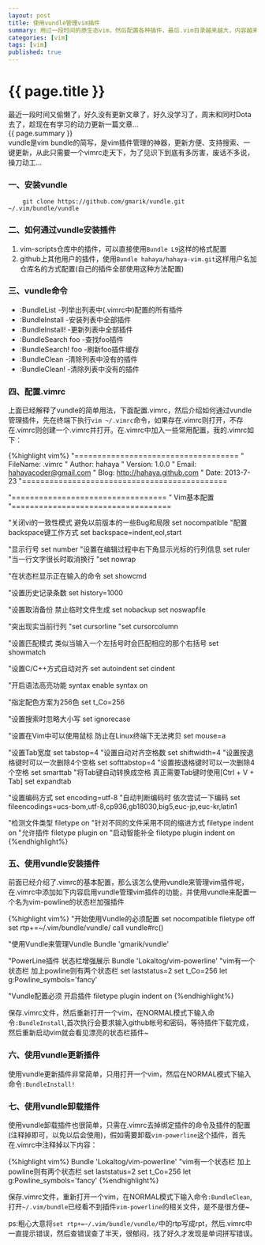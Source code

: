 ```yaml
---
layout: post
title: 使用vundle管理vim插件
summary: 用过一段时间的原生态vim，然后配置各种插件，最后.vim目录越来越大，内容越来越多，很杂很乱，管理起来非常麻烦，后来偶遇vim插件管理神器vundle，于是就重新折腾了一下vim配置，接下来就有了本文~
categories: [vim]
tags: [vim]
published: true
---
```


# {{ page.title }} #
最近一段时间又偷懒了，好久没有更新文章了，好久没学习了，周末和同时Dota去了，趁现在有学习的动力更新一篇文章...  
{{ page.summary }}  
vundle是vim bundle的简写，是vim插件管理的神器，更新方便、支持搜索、一键更新，从此只需要一个vimrc走天下，为了见识下到底有多厉害，废话不多说，操刀动工...



### 一、安装vundle ###
		
		git clone https://github.com/gmarik/vundle.git ~/.vim/bundle/vundle

### 二、如何通过vundle安装插件 ###
1. vim-scripts仓库中的插件，可以直接使用`Bundle L9`这样的格式配置  
2. github上其他用户的插件，使用`Bundle hahaya/hahaya-vim.git`这样用户名加仓库名的方式配置(自己的插件全部使用这种方法配置)  

### 三、vundle命令 ###
- :BundleList			-列举出列表中(.vimrc中)配置的所有插件
- :BundleInstall		-安装列表中全部插件
- :BundleInstall!		-更新列表中全部插件
- :BundleSearch foo		-查找foo插件
- :BundleSearch! foo		-刷新foo插件缓存
- :BundleClean			-清除列表中没有的插件
- :BundleClean!			-清除列表中没有的插件

### 四、配置.vimrc ###
上面已经解释了vundle的简单用法，下面配置.vimrc，然后介绍如何通过vundle管理插件，先在终端下执行`vim ~/.vimrc`命令，如果存在.vimrc则打开，不存在.vimrc则创建一个.vimrc并打开。在.vimrc中加入一些常用配置，我的.vimrc如下：  

{%highlight vim%}
"====================================
"    FileName:	.vimrc
"    Author: 	hahaya
"    Version:	1.0.0
"    Email:	hahayacoder@gmail.com
"    Blog:	http://hahaya.github.com
"    Date:	2013-7-23
"=============================================



"==================================
"    Vim基本配置
"===================================

"关闭vi的一致性模式 避免以前版本的一些Bug和局限
set nocompatible
"配置backspace键工作方式
set backspace=indent,eol,start

"显示行号
set number
"设置在编辑过程中右下角显示光标的行列信息
set ruler
"当一行文字很长时取消换行
"set nowrap

"在状态栏显示正在输入的命令
set showcmd

"设置历史记录条数
set history=1000

"设置取消备份 禁止临时文件生成
set nobackup
set noswapfile

"突出现实当前行列
"set cursorline
"set cursorcolumn

"设置匹配模式 类似当输入一个左括号时会匹配相应的那个右括号
set showmatch

"设置C/C++方式自动对齐
set autoindent
set cindent

"开启语法高亮功能
syntax enable
syntax on

"指定配色方案为256色
set t_Co=256

"设置搜索时忽略大小写
set ignorecase

"设置在Vim中可以使用鼠标 防止在Linux终端下无法拷贝
set mouse=a

"设置Tab宽度
set tabstop=4
"设置自动对齐空格数
set shiftwidth=4
"设置按退格键时可以一次删除4个空格
set softtabstop=4
"设置按退格键时可以一次删除4个空格
set smarttab
"将Tab键自动转换成空格 真正需要Tab键时使用[Ctrl + V + Tab]
set expandtab

"设置编码方式
set encoding=utf-8
"自动判断编码时 依次尝试一下编码
set fileencodings=ucs-bom,utf-8,cp936,gb18030,big5,euc-jp,euc-kr,latin1



"检测文件类型
filetype on
"针对不同的文件采用不同的缩进方式
filetype indent on
"允许插件
filetype plugin on
"启动智能补全
filetype plugin indent on
{%endhighlight%}

### 五、使用vundle安装插件 ###
前面已经介绍了.vimrc的基本配置，那么该怎么使用vundle来管理vim插件呢，在.vimrc中添加如下内容启用vundle管理vim插件的功能，并使用vundle来配置一个名为vim-powline的状态栏加强插件  

{%highlight vim%}
"开始使用Vundle的必须配置
set nocompatible
filetype off
set rtp+=~/.vim/bundle/vundle/
call vundle#rc()

"使用Vundle来管理Vundle
Bundle 'gmarik/vundle'

"PowerLine插件 状态栏增强展示
Bundle 'Lokaltog/vim-powerline'
"vim有一个状态栏 加上powline则有两个状态栏
set laststatus=2
set t_Co=256
let g:Powline_symbols='fancy'

"Vundle配置必须 开启插件
filetype plugin indent on
{%endhighlight%}  

保存.vimrc文件，然后重新打开一个vim，在NORMAL模式下输入命令`:BundleInstall`,首次执行会要求输入github帐号和密码，等待插件下载完成，然后重新启动vim就会看见漂亮的状态栏插件~  

### 六、使用vundle更新插件 ###
使用vundle更新插件非常简单，只用打开一个vim，然后在NORMAL模式下输入命令`:BundleInstall!`  

### 七、使用vundle卸载插件 ###
使用vundle卸载插件也很简单，只需在.vimrc去掉绑定插件的命令及插件的配置(注释掉即可，以免以后会使用)，假如需要卸载`vim-powerline`这个插件，首先在.vimrc中注释掉以下内容：  

{%highlight vim%}
Bundle 'Lokaltog/vim-powerline'
"vim有一个状态栏 加上powline则有两个状态栏
set laststatus=2
set t_Co=256
let g:Powline_symbols='fancy'
{%endhighlight%}

保存.vimrc文件，重新打开一个vim，在NORMAL模式下输入命令`:BundleClean`,打开`~/.vim/bundle`已经看不到插件`vim-powerline`的相关文件，是不是很方便~  


ps:粗心大意将`set rtp+=~/.vim/bundle/vundle/`中的rtp写成rpt，然后.vimrc中一直提示错误，然后查错误查了半天，很郁闷，找了好久才发现是单词拼写错误。
